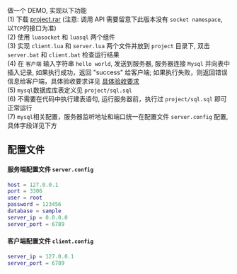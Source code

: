 做一个 DEMO, 实现以下功能    
(1) 下载 [project.rar](https://github.com/kinbei/NEO/releases/download/master/project.zip) (注意: 调用 API 需要留意下此版本没有 `socket namespace`, 以`TCP`的接口为准)     
(2) 使用 `luasocket` 和 `luasql` 两个组件     
(3) 实现 `client.lua` 和 `server.lua` 两个文件并放到 `project` 目录下, 双击 `server.bat` 和 `client.bat` 检查运行结果     
(4) 在 `客户端` 输入字符串 `hello world`, 发送到服务器, 服务器连接 `Mysql` 并向表中插入记录, 如果执行成功，返回 "success" 给客户端; 如果执行失败，则返回错误信息给客户端，具体验收要求详见 [具体验收要求](project/test.md)    
(5) `mysql`数据库库表定义见 `project/sql.sql`      
(6) 不需要在代码中执行建表语句, 运行服务器前，执行过 `project/sql.sql` 即可正常运行      
(7) `mysql`相关配置，服务器监听地址和端口统一在配置文件 `server.config` 配置, 具体字段详见下方    

## 配置文件

#### 服务端配置文件 `server.config`    
```lua
host = 127.0.0.1
port = 3306
user = root
password = 123456
database = sample
server_ip = 0.0.0.0
server_port = 6789
```

#### 客户端配置文件 `client.config`    
```lua
server_ip = 127.0.0.1
server_port = 6789
```

